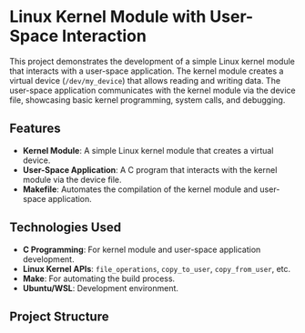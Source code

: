 # Linux Kernel Module with User-Space Interaction

This project demonstrates the development of a simple Linux kernel module that interacts with a user-space application. The kernel module creates a virtual device (`/dev/my_device`) that allows reading and writing data. The user-space application communicates with the kernel module via the device file, showcasing basic kernel programming, system calls, and debugging.

## Features
- **Kernel Module**: A simple Linux kernel module that creates a virtual device.
- **User-Space Application**: A C program that interacts with the kernel module via the device file.
- **Makefile**: Automates the compilation of the kernel module and user-space application.

## Technologies Used
- **C Programming**: For kernel module and user-space application development.
- **Linux Kernel APIs**: `file_operations`, `copy_to_user`, `copy_from_user`, etc.
- **Make**: For automating the build process.
- **Ubuntu/WSL**: Development environment.

## Project Structure